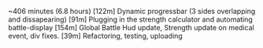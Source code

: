 ~406 minutes (6.8 hours)
[122m] Dynamic progressbar (3 sides overlapping and dissapearing)
[91m]  Plugging in the strength calculator and automating battle-display 
[154m] Global Battle Hud update, Strength update on medical event, div fixes.
[39m]  Refactoring, testing, uploading